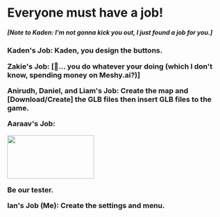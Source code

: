 <html>
  <body>
    <h1>Everyone must have a job!</h1>
    <h5>[Note to Kaden: I'm not gonna kick you out, I just found a job for you.]</h5>
    <h3>
      <p>
        Kaden's Job: Kaden, you design the buttons.
      </p>
      <p>
        Zakie's Job: [🤔... you do whatever your doing (which I don't know, spending money on Meshy.ai?)]
      </p>
      <p>
        Anirudh, Daniel, and Liam's Job: Create the map and [Download/Create] the GLB files then insert GLB files to the game.
      </p>
      <p>
        Aaraav's Job:
      </p>
      <p>
        <img src="https://cdn-useast1.kapwing.com/static/templates/crying-cat-meme-template-full-719a53dc.webp" width=200 height=100>
      </p>
      <p>Be our tester.</p>
      <p>Ian's Job (Me): Create the settings and menu.</p>
    </h3>
  </body>
</html>
